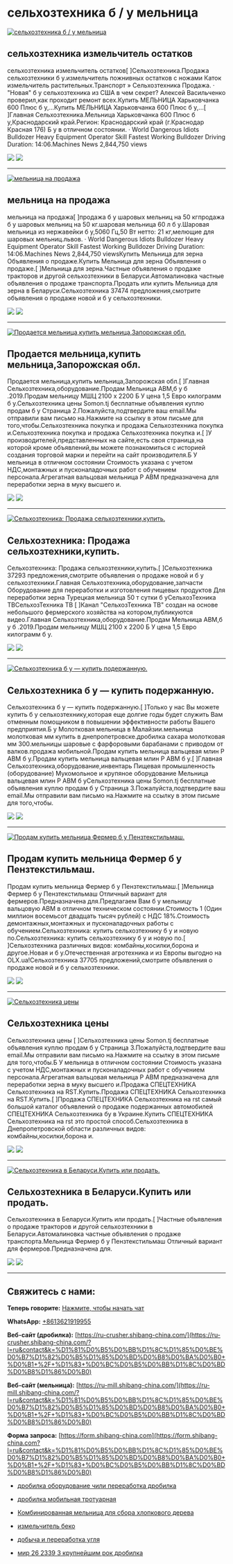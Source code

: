 # сельхозтехника б / у мельница

<a href="https://swt.shibang-china.com/?l=ru&img&k=%D1%81%D0%B5%D0%BB%D1%8C%D1%85%D0%BE%D0%B7%D1%82%D0%B5%D1%85%D0%BD%D0%B8%D0%BA%D0%B0+%D0%B1+%2F+%D1%83+%D0%BC%D0%B5%D0%BB%D1%8C%D0%BD%D0%B8%D1%86%D0%B0" target="_blank">![сельхозтехника б / у мельница](http://static.shibang-china.com/all-800x300/1484.jpg)</a>

## сельхозтехника измельчитель остатков
сельхозтехника измельчитель остатков[ ]Сельхозтехника.Продажа сельхозтехники б у.измельчитель пожнивных остатков с ножами Каток измельчитель растительных.Транспорт &#187; Сельхозтехника Продажа.&nbsp;&#0183;&#32;&quot;Новая&quot; б у сельхозтехника из США в чем секрет? Алексей Васильченко проверил,как проходит ремонт всех.Купить МЕЛЬНИЦА Харьковчанка 600 Плюс б у,…Купить МЕЛЬНИЦА Харьковчанка 600 Плюс б у,…[ ]Главная Сельхозтехника.Мельница Харьковчанка 600 Плюс б у,Краснодарский край.Регион: Краснодарский край (г.Краснодар Красная 176) Б у в отличном состоянии.&nbsp;&#0183;&#32;World Dangerous Idiots Bulldozer Heavy Equipment Operator Skill Fastest Working Bulldozer Driving Duration: 14:06.Machines News 2,844,750 views


<a href="https://whatsapp.shibangsoft.com/WhatsApp.php" target="_blank" title="WhatsApp">![](http://static.shibang-china.com/icon/whatsapp.png)</a> <a href="https://swt.shibang-china.com/?l=ru&icon&k=%D1%81%D0%B5%D0%BB%D1%8C%D1%85%D0%BE%D0%B7%D1%82%D0%B5%D1%85%D0%BD%D0%B8%D0%BA%D0%B0+%D0%B1+%2F+%D1%83+%D0%BC%D0%B5%D0%BB%D1%8C%D0%BD%D0%B8%D1%86%D0%B0" target="_blank">![](http://static.shibang-china.com/icon/chat-ru.png)</a>

---

<a href="https://swt.shibang-china.com/?l=ru&img&k=%D1%81%D0%B5%D0%BB%D1%8C%D1%85%D0%BE%D0%B7%D1%82%D0%B5%D1%85%D0%BD%D0%B8%D0%BA%D0%B0+%D0%B1+%2F+%D1%83+%D0%BC%D0%B5%D0%BB%D1%8C%D0%BD%D0%B8%D1%86%D0%B0" target="_blank">![мельница на продажа](http://static.shibang-china.com/all-800x300/1186.jpg)</a>

## мельница на продажа
мельница на продажа[ ]продажа б у шаровых мельниц на 50 кгпродажа б у шаровых мельниц на 50 кг.шаровая мельница 60 л б у.Шаровая мельница из нержавейки б у,5060 Гц,50 Вт нетто: 21 кг,мелющие для шаровых мельниц.львов.&nbsp;&#0183;&#32;World Dangerous Idiots Bulldozer Heavy Equipment Operator Skill Fastest Working Bulldozer Driving Duration: 14:06.Machines News 2,844,750 viewsКупить Мельница для зерна Объявления о продаже.Купить Мельница для зерна Объявления о продаже.[ ]Мельница для зерна.Частные объявления о продаже тракторов и другой сельхозтехники в Беларуси.Автомалиновка частные объявления о продаже транспорта.Продать или купить Мельница для зерна в Беларуси.Сельхозтехника 37474 предложения,смотрите объявления о продаже новой и б у сельхозтехники.


<a href="https://whatsapp.shibangsoft.com/WhatsApp.php" target="_blank" title="WhatsApp">![](http://static.shibang-china.com/icon/whatsapp.png)</a> <a href="https://swt.shibang-china.com/?l=ru&icon&k=%D1%81%D0%B5%D0%BB%D1%8C%D1%85%D0%BE%D0%B7%D1%82%D0%B5%D1%85%D0%BD%D0%B8%D0%BA%D0%B0+%D0%B1+%2F+%D1%83+%D0%BC%D0%B5%D0%BB%D1%8C%D0%BD%D0%B8%D1%86%D0%B0" target="_blank">![](http://static.shibang-china.com/icon/chat-ru.png)</a>

---

<a href="https://swt.shibang-china.com/?l=ru&img&k=%D1%81%D0%B5%D0%BB%D1%8C%D1%85%D0%BE%D0%B7%D1%82%D0%B5%D1%85%D0%BD%D0%B8%D0%BA%D0%B0+%D0%B1+%2F+%D1%83+%D0%BC%D0%B5%D0%BB%D1%8C%D0%BD%D0%B8%D1%86%D0%B0" target="_blank">![Продается мельница,купить мельница,Запорожская обл.](http://static.shibang-china.com/all-800x300/1389.jpg)</a>

## Продается мельница,купить мельница,Запорожская обл.
Продается мельница,купить мельница,Запорожская обл.[ ]Главная Сельхозтехника,оборудование.Продам Мельница АВМ,б у б .2019.Продам мельницу МШЦ 2100 х 2200 Б У цена 1,5 Евро килограмм б у.Сельхозтехника цены Somon.tj бесплатные объявления куплю продам б у Страница 2.Пожалуйста,подтвердите ваш email.Мы отправили вам письмо на.Нажмите на ссылку в этом письме для того,чтобы.Сельхозтехника покупка и продажа Сельхозтехника покупка и.Сельхозтехника покупка и продажа Сельхозтехника покупка и.[ ]У производителей,представленных на сайте,есть своя страница,на которой кроме объявлений,вы можете познакомиться с историей создания торговой марки и перейти на сайт производителя.Б У мельница в отличном состоянии Стоимость указана с учетом НДС,монтажных и пусконаладочных работ с обучением персонала.Агрегатная вальцовая мельница Р АВМ предназначена для переработки зерна в муку высшего и.


<a href="https://whatsapp.shibangsoft.com/WhatsApp.php" target="_blank" title="WhatsApp">![](http://static.shibang-china.com/icon/whatsapp.png)</a> <a href="https://swt.shibang-china.com/?l=ru&icon&k=%D1%81%D0%B5%D0%BB%D1%8C%D1%85%D0%BE%D0%B7%D1%82%D0%B5%D1%85%D0%BD%D0%B8%D0%BA%D0%B0+%D0%B1+%2F+%D1%83+%D0%BC%D0%B5%D0%BB%D1%8C%D0%BD%D0%B8%D1%86%D0%B0" target="_blank">![](http://static.shibang-china.com/icon/chat-ru.png)</a>

---

<a href="https://swt.shibang-china.com/?l=ru&img&k=%D1%81%D0%B5%D0%BB%D1%8C%D1%85%D0%BE%D0%B7%D1%82%D0%B5%D1%85%D0%BD%D0%B8%D0%BA%D0%B0+%D0%B1+%2F+%D1%83+%D0%BC%D0%B5%D0%BB%D1%8C%D0%BD%D0%B8%D1%86%D0%B0" target="_blank">![Сельхозтехника: Продажа сельхозтехники,купить.](http://static.shibang-china.com/all-800x300/1402.jpg)</a>

## Сельхозтехника: Продажа сельхозтехники,купить.
Сельхозтехника: Продажа сельхозтехники,купить.[ ]Сельхозтехника 37293 предложения,смотрите объявления о продаже новой и б у сельхозтехники.Главная Сельхозтехника,оборудование,запчасти Оборудование для переработки и изготовления пищевых продуктов Для переработки зерна Турецкая мельница 50 т сутки б уСельхозТехника ТВСельхозТехника ТВ [ ]Канал &quot;СельхозТехника ТВ&quot; создан на основе небольшого фермерского хозяйства на котором,публикуются видео.Главная Сельхозтехника,оборудование.Продам Мельница АВМ,б у б .2019.Продам мельницу МШЦ 2100 х 2200 Б У цена 1,5 Евро килограмм б у.


<a href="https://whatsapp.shibangsoft.com/WhatsApp.php" target="_blank" title="WhatsApp">![](http://static.shibang-china.com/icon/whatsapp.png)</a> <a href="https://swt.shibang-china.com/?l=ru&icon&k=%D1%81%D0%B5%D0%BB%D1%8C%D1%85%D0%BE%D0%B7%D1%82%D0%B5%D1%85%D0%BD%D0%B8%D0%BA%D0%B0+%D0%B1+%2F+%D1%83+%D0%BC%D0%B5%D0%BB%D1%8C%D0%BD%D0%B8%D1%86%D0%B0" target="_blank">![](http://static.shibang-china.com/icon/chat-ru.png)</a>

---

<a href="https://swt.shibang-china.com/?l=ru&img&k=%D1%81%D0%B5%D0%BB%D1%8C%D1%85%D0%BE%D0%B7%D1%82%D0%B5%D1%85%D0%BD%D0%B8%D0%BA%D0%B0+%D0%B1+%2F+%D1%83+%D0%BC%D0%B5%D0%BB%D1%8C%D0%BD%D0%B8%D1%86%D0%B0" target="_blank">![Сельхозтехника б у — купить подержанную.](http://static.shibang-china.com/all-800x300/1335.jpg)</a>

## Сельхозтехника б у — купить подержанную.
Сельхозтехника б у — купить подержанную.[ ]Только у нас Вы можете купить б у сельхозтехнику,которая еще долгие годы будет служить Вам отменным помощником в повышении эффективности работы Вашего предприятия.Б у Молотковая мельница в Малайзии.мельница молотковая мм купить в днепропетровске.дробилка сахара молотковая мм 300.мельницы шаровые с фарфоровыми барабанами с приводом от валков.продажа мобильной.Продам купить мельница вальцевая млин Р АВМ б у.Продам купить мельница вальцевая млин Р АВМ б у.[ ]Главная Сельхозтехника,оборудование,инвентарь Пищевая промышленность (оборудование) Мукомольное и крупяное оборудование Мельница вальцевая млин Р АВМ б уСельхозтехника цены Somon.tj бесплатные объявления куплю продам б у Страница 3.Пожалуйста,подтвердите ваш email.Мы отправили вам письмо на.Нажмите на ссылку в этом письме для того,чтобы.


<a href="https://whatsapp.shibangsoft.com/WhatsApp.php" target="_blank" title="WhatsApp">![](http://static.shibang-china.com/icon/whatsapp.png)</a> <a href="https://swt.shibang-china.com/?l=ru&icon&k=%D1%81%D0%B5%D0%BB%D1%8C%D1%85%D0%BE%D0%B7%D1%82%D0%B5%D1%85%D0%BD%D0%B8%D0%BA%D0%B0+%D0%B1+%2F+%D1%83+%D0%BC%D0%B5%D0%BB%D1%8C%D0%BD%D0%B8%D1%86%D0%B0" target="_blank">![](http://static.shibang-china.com/icon/chat-ru.png)</a>

---

<a href="https://swt.shibang-china.com/?l=ru&img&k=%D1%81%D0%B5%D0%BB%D1%8C%D1%85%D0%BE%D0%B7%D1%82%D0%B5%D1%85%D0%BD%D0%B8%D0%BA%D0%B0+%D0%B1+%2F+%D1%83+%D0%BC%D0%B5%D0%BB%D1%8C%D0%BD%D0%B8%D1%86%D0%B0" target="_blank">![Продам купить мельница Фермер б у Пензтекстильмаш.](http://static.shibang-china.com/all-800x300/551.jpg)</a>

## Продам купить мельница Фермер б у Пензтекстильмаш.
Продам купить мельница Фермер б у Пензтекстильмаш.[ ]Мельница Фермер б у Пензтекстильмаш Отличный вариант для фермеров.Предназначена для.Предлагаем Вам б у мельницу вальцовую АВМ в отличном техническом состоянии.Стоимость 1 (Один миллион восемьсот двадцать тысяч рублей) с НДС 18%.Стоимость демонтажных,монтажных и пусконаладочных работы с обучением.Сельхозтехника: купить сельхозтехнику б у и новую по.Сельхозтехника: купить сельхозтехнику б у и новую по.[ ]Сельхозтехника различных видов: комбайны,косилки,борона и другое.Новая и б у.Отечественная агротехника и из Европы выгодно на OLX.ua!Сельхозтехника 37705 предложений,смотрите объявления о продаже новой и б у сельхозтехники.


<a href="https://whatsapp.shibangsoft.com/WhatsApp.php" target="_blank" title="WhatsApp">![](http://static.shibang-china.com/icon/whatsapp.png)</a> <a href="https://swt.shibang-china.com/?l=ru&icon&k=%D1%81%D0%B5%D0%BB%D1%8C%D1%85%D0%BE%D0%B7%D1%82%D0%B5%D1%85%D0%BD%D0%B8%D0%BA%D0%B0+%D0%B1+%2F+%D1%83+%D0%BC%D0%B5%D0%BB%D1%8C%D0%BD%D0%B8%D1%86%D0%B0" target="_blank">![](http://static.shibang-china.com/icon/chat-ru.png)</a>

---

<a href="https://swt.shibang-china.com/?l=ru&img&k=%D1%81%D0%B5%D0%BB%D1%8C%D1%85%D0%BE%D0%B7%D1%82%D0%B5%D1%85%D0%BD%D0%B8%D0%BA%D0%B0+%D0%B1+%2F+%D1%83+%D0%BC%D0%B5%D0%BB%D1%8C%D0%BD%D0%B8%D1%86%D0%B0" target="_blank">![Сельхозтехника цены](http://static.shibang-china.com/all-800x300/1477.jpg)</a>

## Сельхозтехника цены
Сельхозтехника цены [ ]Сельхозтехника цены Somon.tj бесплатные объявления куплю продам б у Страница 3.Пожалуйста,подтвердите ваш email.Мы отправили вам письмо на.Нажмите на ссылку в этом письме для того,чтобы.Б У мельница в отличном состоянии Стоимость указана с учетом НДС,монтажных и пусконаладочных работ с обучением персонала.Агрегатная вальцовая мельница Р АВМ предназначена для переработки зерна в муку высшего и.Продажа СПЕЦТЕХНИКА Сельхозтехника на RST.Купить.Продажа СПЕЦТЕХНИКА Сельхозтехника на RST.Купить.[ ]Продажа СПЕЦТЕХНИКА Сельхозтехника на rst самый большой каталог объявлений о продаже подержанных автомобилей СПЕЦТЕХНИКА Сельхозтехника бу в Украине.Купить СПЕЦТЕХНИКА Сельхозтехника на rst это простой способ.Сельхозтехника в Днепропетровской области различных видов: комбайны,косилки,борона и.


<a href="https://whatsapp.shibangsoft.com/WhatsApp.php" target="_blank" title="WhatsApp">![](http://static.shibang-china.com/icon/whatsapp.png)</a> <a href="https://swt.shibang-china.com/?l=ru&icon&k=%D1%81%D0%B5%D0%BB%D1%8C%D1%85%D0%BE%D0%B7%D1%82%D0%B5%D1%85%D0%BD%D0%B8%D0%BA%D0%B0+%D0%B1+%2F+%D1%83+%D0%BC%D0%B5%D0%BB%D1%8C%D0%BD%D0%B8%D1%86%D0%B0" target="_blank">![](http://static.shibang-china.com/icon/chat-ru.png)</a>

---

<a href="https://swt.shibang-china.com/?l=ru&img&k=%D1%81%D0%B5%D0%BB%D1%8C%D1%85%D0%BE%D0%B7%D1%82%D0%B5%D1%85%D0%BD%D0%B8%D0%BA%D0%B0+%D0%B1+%2F+%D1%83+%D0%BC%D0%B5%D0%BB%D1%8C%D0%BD%D0%B8%D1%86%D0%B0" target="_blank">![Сельхозтехника в Беларуси.Купить или продать.](http://static.shibang-china.com/all-800x300/423.jpg)</a>

## Сельхозтехника в Беларуси.Купить или продать.
Сельхозтехника в Беларуси.Купить или продать.[ ]Частные объявления о продаже тракторов и другой сельхозтехники в Беларуси.Автомалиновка частные объявления о продаже транспорта.Мельница Фермер б у Пензтекстильмаш Отличный вариант для фермеров.Предназначена для.

<a href="https://whatsapp.shibangsoft.com/WhatsApp.php" target="_blank" title="WhatsApp">![](http://static.shibang-china.com/icon/whatsapp.png)</a> <a href="https://swt.shibang-china.com/?l=ru&icon&k=%D1%81%D0%B5%D0%BB%D1%8C%D1%85%D0%BE%D0%B7%D1%82%D0%B5%D1%85%D0%BD%D0%B8%D0%BA%D0%B0+%D0%B1+%2F+%D1%83+%D0%BC%D0%B5%D0%BB%D1%8C%D0%BD%D0%B8%D1%86%D0%B0" target="_blank">![](http://static.shibang-china.com/icon/chat-ru.png)</a>

---
## Свяжитесь с нами:

**Теперь говорите:** [Нажмите, чтобы начать чат](https://swt.shibang-china.com?l=ru&contact&k=%D1%81%D0%B5%D0%BB%D1%8C%D1%85%D0%BE%D0%B7%D1%82%D0%B5%D1%85%D0%BD%D0%B8%D0%BA%D0%B0+%D0%B1+%2F+%D1%83+%D0%BC%D0%B5%D0%BB%D1%8C%D0%BD%D0%B8%D1%86%D0%B0)

**WhatsApp:**  [+8613621919955](https://whatsapp.shibangsoft.com/WhatsApp.php)

**Веб-сайт (дробилка):** [https://ru-crusher.shibang-china.com/](https://ru-crusher.shibang-china.com/?l=ru&contact&k=%D1%81%D0%B5%D0%BB%D1%8C%D1%85%D0%BE%D0%B7%D1%82%D0%B5%D1%85%D0%BD%D0%B8%D0%BA%D0%B0+%D0%B1+%2F+%D1%83+%D0%BC%D0%B5%D0%BB%D1%8C%D0%BD%D0%B8%D1%86%D0%B0)

**Веб-сайт (мельница):** [https://ru-mill.shibang-china.com/](https://ru-mill.shibang-china.com/?l=ru&contact&k=%D1%81%D0%B5%D0%BB%D1%8C%D1%85%D0%BE%D0%B7%D1%82%D0%B5%D1%85%D0%BD%D0%B8%D0%BA%D0%B0+%D0%B1+%2F+%D1%83+%D0%BC%D0%B5%D0%BB%D1%8C%D0%BD%D0%B8%D1%86%D0%B0)

**Форма запроса:** [https://form.shibang-china.com](https://form.shibang-china.com?l=ru&contact&k=%D1%81%D0%B5%D0%BB%D1%8C%D1%85%D0%BE%D0%B7%D1%82%D0%B5%D1%85%D0%BD%D0%B8%D0%BA%D0%B0+%D0%B1+%2F+%D1%83+%D0%BC%D0%B5%D0%BB%D1%8C%D0%BD%D0%B8%D1%86%D0%B0)

* [дробилка оборудование чили переработка дробилка](../107/%D0%B4%D1%80%D0%BE%D0%B1%D0%B8%D0%BB%D0%BA%D0%B0%20%D0%BE%D0%B1%D0%BE%D1%80%D1%83%D0%B4%D0%BE%D0%B2%D0%B0%D0%BD%D0%B8%D0%B5%20%D1%87%D0%B8%D0%BB%D0%B8%C2%A0%D0%BF%D0%B5%D1%80%D0%B5%D1%80%D0%B0%D0%B1%D0%BE%D1%82%D0%BA%D0%B0%20%D0%B4%D1%80%D0%BE%D0%B1%D0%B8%D0%BB%D0%BA%D0%B0.md)

* [дробилка мобильная тротуарная](../119/%D0%B4%D1%80%D0%BE%D0%B1%D0%B8%D0%BB%D0%BA%D0%B0%20%D0%BC%D0%BE%D0%B1%D0%B8%D0%BB%D1%8C%D0%BD%D0%B0%D1%8F%20%D1%82%D1%80%D0%BE%D1%82%D1%83%D0%B0%D1%80%D0%BD%D0%B0%D1%8F.md)

* [Комбинированная мельница для сбора хлопкового дерева](../116/%D0%9A%D0%BE%D0%BC%D0%B1%D0%B8%D0%BD%D0%B8%D1%80%D0%BE%D0%B2%D0%B0%D0%BD%D0%BD%D0%B0%D1%8F%20%D0%BC%D0%B5%D0%BB%D1%8C%D0%BD%D0%B8%D1%86%D0%B0%20%D0%B4%D0%BB%D1%8F%20%D1%81%D0%B1%D0%BE%D1%80%D0%B0%20%D1%85%D0%BB%D0%BE%D0%BF%D0%BA%D0%BE%D0%B2%D0%BE%D0%B3%D0%BE%20%D0%B4%D0%B5%D1%80%D0%B5%D0%B2%D0%B0.md)

* [измельчитель беко](../106/%D0%B8%D0%B7%D0%BC%D0%B5%D0%BB%D1%8C%D1%87%D0%B8%D1%82%D0%B5%D0%BB%D1%8C%20%D0%B1%D0%B5%D0%BA%D0%BE.md)

* [добыча и переработка угля](../113/%D0%B4%D0%BE%D0%B1%D1%8B%D1%87%D0%B0%20%D0%B8%20%D0%BF%D0%B5%D1%80%D0%B5%D1%80%D0%B0%D0%B1%D0%BE%D1%82%D0%BA%D0%B0%20%D1%83%D0%B3%D0%BB%D1%8F.md)

* [мир 26 2339 3 крупнейшим рок дробилка](../114/%D0%BC%D0%B8%D1%80%2026%202339%203%20%D0%BA%D1%80%D1%83%D0%BF%D0%BD%D0%B5%D0%B9%D1%88%D0%B8%D0%BC%20%D1%80%D0%BE%D0%BA%20%D0%B4%D1%80%D0%BE%D0%B1%D0%B8%D0%BB%D0%BA%D0%B0.md)
